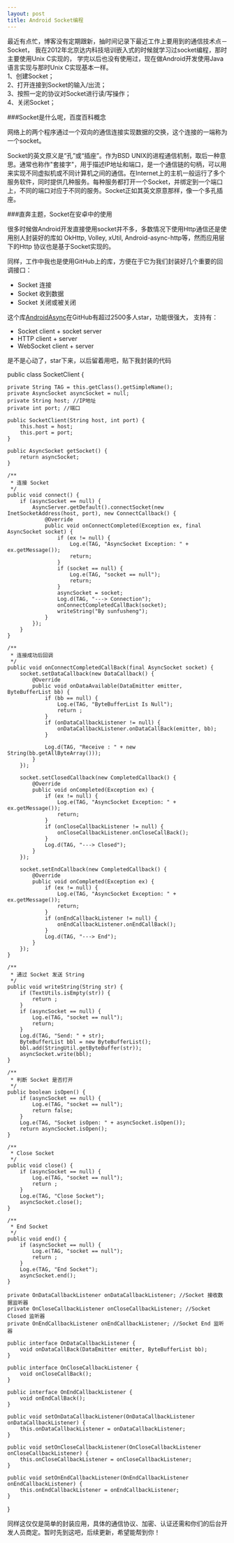```yaml
---
layout: post
title: Android Socket编程
---
```


最近有点忙，博客没有定期跟新，抽时间记录下最近工作上要用到的通信技术点－Socket，
我在2012年北京达内科技培训嵌入式的时候就学习过socket编程，那时主要使用Unix C实现的，
学完以后也没有使用过，现在做Android开发使用Java语言实现与那时Unix C实现基本一样。<br/>
1、创建Socket；<br/>
2、打开连接到Socket的输入/出流；<br/>
3、按照一定的协议对Socket进行读/写操作；<br/>
4、关闭Socket；<br/>

###Socket是什么呢，百度百科概念

网络上的两个程序通过一个双向的通信连接实现数据的交换，这个连接的一端称为一个socket。

Socket的英文原义是“孔”或“插座”。作为BSD UNIX的进程通信机制，取后一种意思。通常也称作"套接字"，用于描述IP地址和端口，是一个通信链的句柄，可以用来实现不同虚拟机或不同计算机之间的通信。在Internet上的主机一般运行了多个服务软件，同时提供几种服务。每种服务都打开一个Socket，并绑定到一个端口上，不同的端口对应于不同的服务。Socket正如其英文原意那样，像一个多孔插座。

###直奔主题，Socket在安卓中的使用

很多时候做Android开发直接使用socket并不多，多数情况下使用Http通信还是使用别人封装好的库如
OkHttp, Volley, xUtil, Android-async-http等，然而应用层下的Http 协议也是基于Socket实现的。

同样，工作中我也是使用GitHub上的库，方便在于它为我们封装好几个重要的回调接口：

* Socket 连接
* Socket 收到数据
* Socket 关闭或被关闭

这个库[AndroidAsync](https://github.com/koush/AndroidAsync)在GitHub有超过2500多人star，功能很强大，
支持有：

* Socket client + socket server
* HTTP client + server
* WebSocket client + server

是不是心动了，star下来，以后留着用吧，贴下我封装的代码

public class SocketClient {

    private String TAG = this.getClass().getSimpleName();
    private AsyncSocket asyncSocket = null;
    private String host; //IP地址
    private int port; //端口

    public SocketClient(String host, int port) {
        this.host = host;
        this.port = port;
    }

    public AsyncSocket getSocket() {
        return asyncSocket;
    }

    /**
     * 连接 Socket
     */
    public void connect() {
        if (asyncSocket == null) {
            AsyncServer.getDefault().connectSocket(new InetSocketAddress(host, port), new ConnectCallback() {
                @Override
                public void onConnectCompleted(Exception ex, final AsyncSocket socket) {
                    if (ex != null) {
                        Log.e(TAG, "AsyncSocket Exception: " + ex.getMessage());
                        return;
                    }
                    if (socket == null) {
                        Log.e(TAG, "socket == null");
                        return;
                    }
                    asyncSocket = socket;
                    Log.d(TAG, "---> Connection");
                    onConnectCompletedCallBack(socket);
                    writeString("By sunfusheng");
                }
            });
        }
    }

    /**
     * 连接成功后回调
     */
    public void onConnectCompletedCallBack(final AsyncSocket socket) {
        socket.setDataCallback(new DataCallback() {
            @Override
            public void onDataAvailable(DataEmitter emitter, ByteBufferList bb) {
                if (bb == null) {
                    Log.e(TAG, "ByteBufferList Is Null");
                    return ;
                }
                if (onDataCallbackListener != null) {
                    onDataCallbackListener.onDataCallBack(emitter, bb);
                }

                Log.d(TAG, "Receive : " + new String(bb.getAllByteArray()));
            }
        });

        socket.setClosedCallback(new CompletedCallback() {
            @Override
            public void onCompleted(Exception ex) {
                if (ex != null) {
                    Log.e(TAG, "AsyncSocket Exception: " + ex.getMessage());
                    return;
                }
                if (onCloseCallbackListener != null) {
                    onCloseCallbackListener.onCloseCallBack();
                }
                Log.d(TAG, "---> Closed");
            }
        });

        socket.setEndCallback(new CompletedCallback() {
            @Override
            public void onCompleted(Exception ex) {
                if (ex != null) {
                    Log.e(TAG, "AsyncSocket Exception: " + ex.getMessage());
                    return;
                }
                if (onEndCallbackListener != null) {
                    onEndCallbackListener.onEndCallBack();
                }
                Log.d(TAG, "---> End");
            }
        });
    }

    /**
     * 通过 Socket 发送 String
     */
    public void writeString(String str) {
        if (TextUtils.isEmpty(str)) {
            return ;
        }
        if (asyncSocket == null) {
            Log.e(TAG, "socket == null");
            return;
        }
        Log.d(TAG, "Send: " + str);
        ByteBufferList bbl = new ByteBufferList();
        bbl.add(StringUtil.getByteBuffer(str));
        asyncSocket.write(bbl);
    }

    /**
     * 判断 Socket 是否打开
     */
    public boolean isOpen() {
        if (asyncSocket == null) {
            Log.e(TAG, "socket == null");
            return false;
        }
        Log.e(TAG, "Socket isOpen: " + asyncSocket.isOpen());
        return asyncSocket.isOpen();
    }

    /**
     * Close Socket
     */
    public void close() {
        if (asyncSocket == null) {
            Log.e(TAG, "socket == null");
            return ;
        }
        Log.e(TAG, "Close Socket");
        asyncSocket.close();
    }

    /**
     * End Socket
     */
    public void end() {
        if (asyncSocket == null) {
            Log.e(TAG, "socket == null");
            return ;
        }
        Log.e(TAG, "End Socket");
        asyncSocket.end();
    }

    private OnDataCallbackListener onDataCallbackListener; //Socket 接收数据监听器
    private OnCloseCallbackListener onCloseCallbackListener; //Socket Closed 监听器
    private OnEndCallbackListener onEndCallbackListener; //Socket End 监听器

    public interface OnDataCallbackListener {
        void onDataCallBack(DataEmitter emitter, ByteBufferList bb);
    }

    public interface OnCloseCallbackListener {
        void onCloseCallBack();
    }

    public interface OnEndCallbackListener {
        void onEndCallBack();
    }

    public void setOnDataCallbackListener(OnDataCallbackListener onDataCallbackListener) {
        this.onDataCallbackListener = onDataCallbackListener;
    }

    public void setOnCloseCallbackListener(OnCloseCallbackListener onCloseCallbackListener) {
        this.onCloseCallbackListener = onCloseCallbackListener;
    }

    public void setOnEndCallbackListener(OnEndCallbackListener onEndCallbackListener) {
        this.onEndCallbackListener = onEndCallbackListener;
    }

}

同样这仅仅是简单的封装应用，具体的通信协议、加密、认证还需和你们的后台开发人员商定。暂时先到这吧，后续更新，希望能帮到你！


